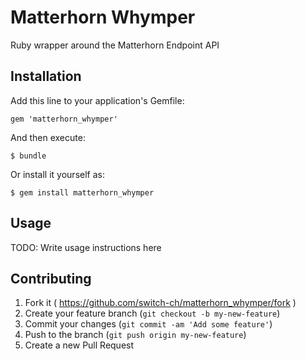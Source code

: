 # Matterhorn Whymper

Ruby wrapper around the Matterhorn Endpoint API


## Installation

Add this line to your application's Gemfile:

    gem 'matterhorn_whymper'

And then execute:

    $ bundle

Or install it yourself as:

    $ gem install matterhorn_whymper

## Usage

TODO: Write usage instructions here

## Contributing

1. Fork it ( https://github.com/switch-ch/matterhorn_whymper/fork )
2. Create your feature branch (`git checkout -b my-new-feature`)
3. Commit your changes (`git commit -am 'Add some feature'`)
4. Push to the branch (`git push origin my-new-feature`)
5. Create a new Pull Request
